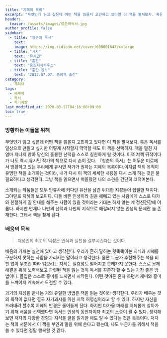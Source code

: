 ```yaml
---
title: "지혜의 목록"
excerpt: "무엇인가 읽고 싶은데 어떤 책을 읽을지 고민하고 있다면 이 책을 펼쳐보자. 혹은 독서를 일상으로 만들고 싶지만 어떻게 시작할지 막막할 때도 이 책을 선택하자. 책을 펼친 지 얼마 지나지 않아 당신의 훌륭한 선택을 스스로 칭찬하게 될 것이다."
header:
  teaser: /assets/images/청춘의독서.jpg
author_profile: false
sidebar:
  - title: "청춘의 독서"
    text:
    image: https://img.ridicdn.net/cover/606001647/xxlarge
  - title: "저자"
    text: "유시민"
  - title: "출판"
    text: "웅진지식하우스"
  - title: "출간 정보"
    text: "2017.07.07. 종이책 출간"
category:
  - 책리뷰
tags:
  - 에세이
  - 독서
  - 자기계발
last_modified_at: 2020-03-17T04:16:00+09:00
toc: true
---
```


### 방황하는 이들을 위해

무엇인가 읽고 싶은데 어떤 책을 읽을지 고민하고 있다면 이 책을 펼쳐보자. 혹은 독서를 일상으로 만들고 싶지만 어떻게 시작할지 막막할 때도 이 책을 선택하자. 책을 펼친 지 얼마 지나지 않아 당신의 훌륭한 선택을 스스로 칭찬하게 될 것이다. 이책 저책 뒤적이다가 나도 역시 유시민 작가의 책으로 다시 손이 갔다. 『청춘의 독서』는 어두운 미로에서 방황하고 있는 우리에게  유시민 작가가 권하는 지혜의 목록이다.이처럼 책의 목적이 유명한 책을 소개하는 것이라, 내가 다시 이 책의 세세한 내용을 다시 소개 하는 것은 불필요하다고 생각한다. 그냥 책을 읽으면서 떠올랐던 나의 소견을 간단히 끄적여본다.

소개되는 작품들은 모두 인류사에 커다란 유산을 남긴 위대한 지성들이 집필한 책이다. 그야말로 지혜의 보고이다. 다들 바쁜 인생이라 길을 헤매고 있는 사람에게 스스로 다가와 친절하게 길 안내를 해주는 사람이 있을 것이라는 기대는 하지 않는 게 정신건강에 이롭다. 하지만 언제나 나만의 선택과 나만의 지식으로 해결되지 않는 인생의 문제란 늘 존재한다. 그래서 책을 찾게 된다.

### 배움의 목적

> 지성인의 최고의 덕성은 인식과 실천을 결부시킨다는 것이다.

배움의 가치는 실천에 있다고 생각한다. 우리가 흔히 말하는 헛똑똑이는 지식과 지혜를 구분하지 못하는 사람을 가리키는 말이라고 생각한다. 물론 누군가 추천해주는 책을 비판 없이 무조건 따라 읽으려는 자세는 실효성도 떨어지고 오래가지 못한다. 스스로 문제해결을 위해 노력해보고 관련된 책을 읽는 것이 독서를 꾸준히 할 수 있는 가장 좋은 방법이다. 몰입은 스스로 흥미를 느끼면서 시작된다. 어떤 것이든 혼자 하면서 재미와 흥미를 느껴야지 계속해서 도전할 수 있다.

과거의 지성을 만나는 거의 유일한 방법은 책을 읽는 것이라 생각한다. 우리가 배우는 것의 목적이 없다면 결국 자기과시를 위한 지적 허영심이라고 할 수 있다. 하지만 자신을 드러내려 할수록 지혜의 반경은 줄어들게 된다. 하지만 다가올 미래를 지혜롭게 살아가기 위해 배움을 선택했다면 독서는 인생의 동반자이자 최고의 스승이 될 수 있다. 생각해보면 저자의 다양한 경험과 지식을 글을 읽기만 해도 알 수 있다는 것은 축복이다. 저자는 책의 서문에서 이 책을 부인과 딸을 위해 쓴다고 했는데, 나도 누군가를 위해서 책을 쓸 수 있다면 정말 행복할 것 같다.